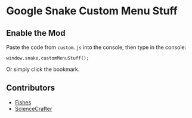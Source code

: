 # Google Snake Custom Menu Stuff

## Enable the Mod
Paste the code from `custom.js` into the console, then type in the console:
```
window.snake.customMenuStuff();
```
Or simply click the bookmark.

## Contributors
* [Fishes](https://github.com/fizhes)
* [ScienceCrafter](https://github.com/ScienceCrafter)
